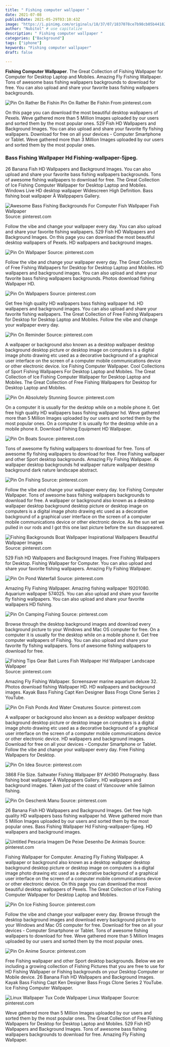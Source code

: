 ```yaml
---
title: " Fishing computer wallpaper "
date: 2021-07-08
publishDate: 2021-05-29T03:10:43Z
image: "https://i.pinimg.com/originals/18/37/07/1837078ce7b98cb05b4418261cfa8981.jpg"
author: "Nubitol" # use capitalize
description: " Fishing computer wallpaper "
categories: ["Background"]
tags: ["iphone"]
keywords: "Fishing computer wallpaper"
draft: false

---
```



**Fishing Computer Wallpaper**. The Great Collection of Fishing Wallpaper for Computer for Desktop Laptop and Mobiles. Amazing Fly Fishing Wallpaper. Tons of awesome bass fishing wallpapers backgrounds to download for free. You can also upload and share your favorite bass fishing wallpapers backgrounds.

![Pin On Rather Be Fishin](https://i.pinimg.com/originals/fe/be/f8/febef84a99f76e5a0e214e418bdaef82.jpg "Pin On Rather Be Fishin")
Pin On Rather Be Fishin From pinterest.com


On this page you can download the most beautiful desktop wallpapers of Pexels. Weve gathered more than 5 Million Images uploaded by our users and sorted them by the most popular ones. 529 Fish HD Wallpapers and Background Images. You can also upload and share your favorite fly fishing wallpapers. Download for free on all your devices - Computer Smartphone or Tablet. Weve gathered more than 3 Million Images uploaded by our users and sorted them by the most popular ones.

### Bass Fishing Wallpaper Hd Fishing-wallpaper-5jpeg.

26 Banana Fish HD Wallpapers and Background Images. You can also upload and share your favorite bass fishing wallpapers backgrounds. Tons of awesome fishing wallpapers to download for free. The Great Collection of Ice Fishing Computer Wallpaper for Desktop Laptop and Mobiles. Windows Live HD desktop wallpaper Widescreen High Definition. Bass fishing boat wallpaper Â Wallppapers Gallery.


![Awesome Bass Fishing Backgrounds For Computer Fish Wallpaper Fish Wallpaper](https://i.pinimg.com/originals/8a/ac/60/8aac60218488a40561d7370cddc19934.jpg "Awesome Bass Fishing Backgrounds For Computer Fish Wallpaper Fish Wallpaper")
Source: pinterest.com

Follow the vibe and change your wallpaper every day. You can also upload and share your favorite fishing wallpapers. 529 Fish HD Wallpapers and Background Images. On this page you can download the most beautiful desktop wallpapers of Pexels. HD wallpapers and background images.

![Pin On Wallpaper](https://i.pinimg.com/originals/cf/47/11/cf47119b0873a25e69a4026437b7ddbb.png "Pin On Wallpaper")
Source: pinterest.com

Follow the vibe and change your wallpaper every day. The Great Collection of Free Fishing Wallpapers for Desktop for Desktop Laptop and Mobiles. HD wallpapers and background images. You can also upload and share your favorite bass fishing wallpapers backgrounds. Photos download fishing Wallpaper HD.

![Pin On Wallpapers](https://i.pinimg.com/originals/a1/ac/16/a1ac16bb419842cb3fbf352cc369d71e.jpg "Pin On Wallpapers")
Source: pinterest.com

Get free high quality HD wallpapers bass fishing wallpaper hd. HD wallpapers and background images. You can also upload and share your favorite fishing wallpapers. The Great Collection of Free Fishing Wallpapers for Desktop for Desktop Laptop and Mobiles. Follow the vibe and change your wallpaper every day.

![Pin On Reminder](https://i.pinimg.com/originals/76/11/78/761178daf15216017732de0e6d17b407.jpg "Pin On Reminder")
Source: pinterest.com

A wallpaper or background also known as a desktop wallpaper desktop background desktop picture or desktop image on computers is a digital image photo drawing etc used as a decorative background of a graphical user interface on the screen of a computer mobile communications device or other electronic device. Ice Fishing Computer Wallpaper. Cool Collections of Sport Fishing Wallpapers For Desktop Laptop and Mobiles. The Great Collection of Ice Fishing Computer Wallpaper for Desktop Laptop and Mobiles. The Great Collection of Free Fishing Wallpapers for Desktop for Desktop Laptop and Mobiles.

![Pin On Absolutely Stunning](https://i.pinimg.com/originals/13/f2/65/13f265dc854e478193e8bc46de94719c.jpg "Pin On Absolutely Stunning")
Source: pinterest.com

On a computer it is usually for the desktop while on a mobile phone it. Get free high quality HD wallpapers bass fishing wallpaper hd. Weve gathered more than 5 Million Images uploaded by our users and sorted them by the most popular ones. On a computer it is usually for the desktop while on a mobile phone it. Download Fishing Equipment HD Wallpaper.

![Pin On Boats](https://i.pinimg.com/originals/aa/9e/7b/aa9e7be63eb1f9d346a3cfa7436e8817.jpg "Pin On Boats")
Source: pinterest.com

Tons of awesome fly fishing wallpapers to download for free. Tons of awesome fly fishing wallpapers to download for free. Free Fishing wallpaper and other Sport desktop backgrounds. Amazing Fly Fishing Wallpaper. 4k wallpaper desktop backgrounds hd wallpaper nature wallpaper desktop background dark nature landscape abstract.

![Pin On Fishing](https://i.pinimg.com/originals/7b/73/ef/7b73ef5ce8f293232faa0bd09d3f7d5c.jpg "Pin On Fishing")
Source: pinterest.com

Follow the vibe and change your wallpaper every day. Ice Fishing Computer Wallpaper. Tons of awesome bass fishing wallpapers backgrounds to download for free. A wallpaper or background also known as a desktop wallpaper desktop background desktop picture or desktop image on computers is a digital image photo drawing etc used as a decorative background of a graphical user interface on the screen of a computer mobile communications device or other electronic device. As the sun set we pulled in our rods and I got this one last picture before the sun disappeared.

![Fishing Backgrounds Boat Wallpaper Inspirational Wallpapers Beautiful Wallpaper Images](https://i.pinimg.com/originals/7b/f5/87/7bf58744853dbadb375320871753112f.jpg "Fishing Backgrounds Boat Wallpaper Inspirational Wallpapers Beautiful Wallpaper Images")
Source: pinterest.com

529 Fish HD Wallpapers and Background Images. Free Fishing Wallpapers for Desktop. Fishing Wallpaper for Computer. You can also upload and share your favorite fishing wallpapers. Amazing Fly Fishing Wallpaper.

![Pin On Pond Waterfall](https://i.pinimg.com/originals/d0/38/24/d0382440791f2485a2ab12b3bb292168.jpg "Pin On Pond Waterfall")
Source: pinterest.com

Amazing Fly Fishing Wallpaper. Amazing fishing wallpaper 19201080. Aquarium wallpaper 574025. You can also upload and share your favorite fly fishing wallpapers. You can also upload and share your favorite wallpapers HD fishing.

![Pin On Camping Fishing](https://i.pinimg.com/originals/ff/46/1e/ff461ee41e13e601ea726a7acda823cf.jpg "Pin On Camping Fishing")
Source: pinterest.com

Browse through the desktop background images and download every background picture to your Windows and Mac OS computer for free. On a computer it is usually for the desktop while on a mobile phone it. Get free computer wallpapers of Fishing. You can also upload and share your favorite fly fishing wallpapers. Tons of awesome fishing wallpapers to download for free.

![Fishing Tips Gear Bait Lures Fish Wallpaper Hd Wallpaper Landscape Wallpaper](https://i.pinimg.com/originals/4f/01/b1/4f01b1223f8c9d6d09587bd2edf7de61.jpg "Fishing Tips Gear Bait Lures Fish Wallpaper Hd Wallpaper Landscape Wallpaper")
Source: pinterest.com

Amazing Fly Fishing Wallpaper. Screensaver marine aquarium deluxe 32. Photos download fishing Wallpaper HD. HD wallpapers and background images. Kayak Bass Fishing Capt Ken Designer Bass Frogs Clone Series 2 YouTube.

![Pin On Fish Ponds And Water Creatures](https://i.pinimg.com/originals/62/1a/6f/621a6f4e2e2e25c240b62a0cfd412a68.jpg "Pin On Fish Ponds And Water Creatures")
Source: pinterest.com

A wallpaper or background also known as a desktop wallpaper desktop background desktop picture or desktop image on computers is a digital image photo drawing etc used as a decorative background of a graphical user interface on the screen of a computer mobile communications device or other electronic device. HD wallpapers and background images. Download for free on all your devices - Computer Smartphone or Tablet. Follow the vibe and change your wallpaper every day. Free Fishing Wallpapers for Desktop.

![Pin On Idea](https://i.pinimg.com/originals/c2/f6/29/c2f6297a2a06264ee7f559231965d8d0.png "Pin On Idea")
Source: pinterest.com

3868 File Size. Saltwater Fishing Wallpaper BY AH360 Photography. Bass fishing boat wallpaper Â Wallppapers Gallery. HD wallpapers and background images. Taken just of the coast of Vancouver while Salmon fishing.

![Pin On Geschenk Manu](https://i.pinimg.com/originals/66/61/a0/6661a0c61c9a14820e33e6b5183538b8.jpg "Pin On Geschenk Manu")
Source: pinterest.com

26 Banana Fish HD Wallpapers and Background Images. Get free high quality HD wallpapers bass fishing wallpaper hd. Weve gathered more than 5 Million Images uploaded by our users and sorted them by the most popular ones. Bass Fishing Wallpaper Hd Fishing-wallpaper-5jpeg. HD wallpapers and background images.

![Untitled Pescaria Imagem De Peixe Desenho De Animais](https://i.pinimg.com/originals/96/20/87/9620870f03e8f710fb74646eb6853a4b.jpg "Untitled Pescaria Imagem De Peixe Desenho De Animais")
Source: pinterest.com

Fishing Wallpaper for Computer. Amazing Fly Fishing Wallpaper. A wallpaper or background also known as a desktop wallpaper desktop background desktop picture or desktop image on computers is a digital image photo drawing etc used as a decorative background of a graphical user interface on the screen of a computer mobile communications device or other electronic device. On this page you can download the most beautiful desktop wallpapers of Pexels. The Great Collection of Ice Fishing Computer Wallpaper for Desktop Laptop and Mobiles.

![Pin On Ice Fishing](https://i.pinimg.com/originals/63/27/9a/63279a9c162f7a99c29091bbf754ca11.jpg "Pin On Ice Fishing")
Source: pinterest.com

Follow the vibe and change your wallpaper every day. Browse through the desktop background images and download every background picture to your Windows and Mac OS computer for free. Download for free on all your devices - Computer Smartphone or Tablet. Tons of awesome fishing wallpapers to download for free. Weve gathered more than 5 Million Images uploaded by our users and sorted them by the most popular ones.

![Pin On Anime](https://i.pinimg.com/originals/88/d0/87/88d087f727327ef91a6d430df1e2b37a.png "Pin On Anime")
Source: pinterest.com

Free Fishing wallpaper and other Sport desktop backgrounds. Below we are including a growing collection of Fishing Pictures that you are free to use for HD Fishing Wallpaper or Fishing backgrounds on your Desktop Computer or Mobile device. 26 Banana Fish HD Wallpapers and Background Images. Kayak Bass Fishing Capt Ken Designer Bass Frogs Clone Series 2 YouTube. Ice Fishing Computer Wallpaper.

![Linux Wallpaper Tux Code Wallpaper Linux Wallpaper](https://i.pinimg.com/originals/18/37/07/1837078ce7b98cb05b4418261cfa8981.jpg "Linux Wallpaper Tux Code Wallpaper Linux Wallpaper")
Source: pinterest.com

Weve gathered more than 5 Million Images uploaded by our users and sorted them by the most popular ones. The Great Collection of Free Fishing Wallpapers for Desktop for Desktop Laptop and Mobiles. 529 Fish HD Wallpapers and Background Images. Tons of awesome bass fishing wallpapers backgrounds to download for free. Amazing Fly Fishing Wallpaper.

